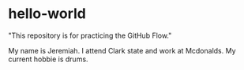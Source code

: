 # hello-world
"This repository is for practicing the GitHub Flow."

My name is Jeremiah. I attend 
Clark state and work at Mcdonalds.
My current hobbie is drums.
